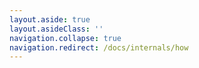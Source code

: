 ```yaml
---
layout.aside: true
layout.asideClass: ''
navigation.collapse: true
navigation.redirect: /docs/internals/how
---
```

